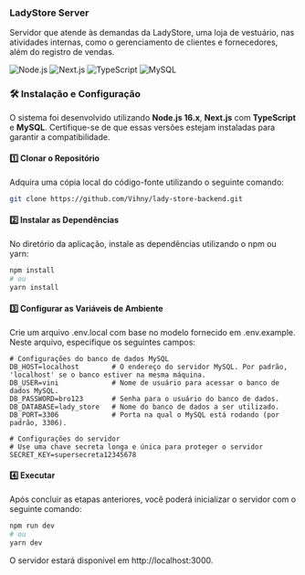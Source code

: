 ### LadyStore Server

Servidor que atende às demandas da LadyStore, uma loja de vestuário, nas atividades internas, como o gerenciamento de clientes e fornecedores, além do registro de vendas.

![Node.js](https://img.shields.io/badge/node.js-339933?style=for-the-badge&logo=nodedotjs&logoColor=white)
![Next.js](https://img.shields.io/badge/next.js-000000?style=for-the-badge&logo=nextdotjs&logoColor=white)
![TypeScript](https://img.shields.io/badge/typescript-007ACC?style=for-the-badge&logo=typescript&logoColor=white)
![MySQL](https://img.shields.io/badge/mysql-4479A1?style=for-the-badge&logo=mysql&logoColor=white)

### 🛠️ Instalação e Configuração

O sistema foi desenvolvido utilizando **Node.js 16.x**, **Next.js** com **TypeScript** e **MySQL**. Certifique-se de que essas versões estejam instaladas para garantir a compatibilidade.

#### 1️⃣ Clonar o Repositório

Adquira uma cópia local do código-fonte utilizando o seguinte comando:

```bash
git clone https://github.com/Vihny/lady-store-backend.git
```

#### 2️⃣ Instalar as Dependências

No diretório da aplicação, instale as dependências utilizando o npm ou yarn:

```bash
npm install
# ou
yarn install
```

#### 3️⃣ Configurar as Variáveis de Ambiente

Crie um arquivo .env.local com base no modelo fornecido em .env.example. Neste arquivo, especifique os seguintes campos:

```
# Configurações do banco de dados MySQL
DB_HOST=localhost        # O endereço do servidor MySQL. Por padrão, 'localhost' se o banco estiver na mesma máquina.
DB_USER=vini             # Nome de usuário para acessar o banco de dados MySQL.
DB_PASSWORD=bro123       # Senha para o usuário do banco de dados.
DB_DATABASE=lady_store   # Nome do banco de dados a ser utilizado.
DB_PORT=3306             # Porta na qual o MySQL está rodando (por padrão, 3306).

# Configurações do servidor
# Use uma chave secreta longa e única para proteger o servidor
SECRET_KEY=supersecreta12345678
```

#### 4️⃣ Executar

Após concluir as etapas anteriores, você poderá inicializar o servidor com o seguinte comando:

```bash
npm run dev
# ou
yarn dev
```
O servidor estará disponível em http://localhost:3000.
